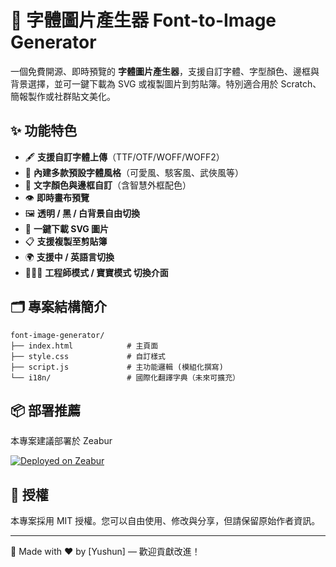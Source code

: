 # 🎨 字體圖片產生器 Font-to-Image Generator

一個免費開源、即時預覽的 **字體圖片產生器**，支援自訂字體、字型顏色、邊框與背景選擇，並可一鍵下載為 SVG 或複製圖片到剪貼簿。特別適合用於 Scratch、簡報製作或社群貼文美化。

## ✨ 功能特色

- 🖋 **支援自訂字體上傳**（TTF/OTF/WOFF/WOFF2）
- 💖 **內建多款預設字體風格**（可愛風、駭客風、武俠風等）
- 🎨 **文字顏色與邊框自訂**（含智慧外框配色）
- 👁️ **即時畫布預覽**
- 🖼️ **透明 / 黑 / 白背景自由切換**
- 💾 **一鍵下載 SVG 圖片**
- 📋 **支援複製至剪貼簿**
- 🌍 **支援中 / 英語言切換**
- 👶👨‍💻 **工程師模式 / 寶寶模式 切換介面**

## 🗂 專案結構簡介

```
font-image-generator/
├── index.html            # 主頁面
├── style.css             # 自訂樣式
├── script.js             # 主功能邏輯 (模組化撰寫)
└── i18n/                 # 國際化翻譯字典（未來可擴充）
```

## 📦 部署推薦

本專案建議部署於 Zeabur

[![Deployed on Zeabur](https://zeabur.com/deployed-on-zeabur-light.svg)](https://zeabur.com/referral?referralCode=YC815&utm_source=YC815&utm_campaign=oss)

## 📝 授權

本專案採用 MIT 授權。您可以自由使用、修改與分享，但請保留原始作者資訊。

---

🔧 Made with ❤️ by \[Yushun] — 歡迎貢獻改進！

